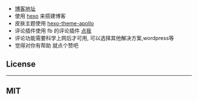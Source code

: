 
- [博客地址](https://pssgo.github.io/blog/)
- 使用 [hexo](https://hexo.io) 来搭建博客
- 皮肤主题使用 [hexo-theme-apollo](https://github.com/pinggod/hexo-theme-apollo)
- 评论插件使用 fb 的评论插件 [点我](https://developers.facebook.com/)
- 评论功能需要科学上网后才可用, 可以选择其他解决方案,wordpress等
- 觉得对你有帮助 就点个赞吧


## License
---
## MIT